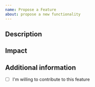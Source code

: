 ```yaml
---
name: Propose a Feature
about: propose a new functionality
---
```


## Description
<!-- 
A clear and concise description of what the desired feature will look like. 
What is the purpose, what´s the expected result. 
Please describe.
-->

## Impact
<!--
If possible, please provide insight in what and how many components and teams might be affected or give a hint, if the feature implementation might result in breaking changes.
If there there are dependencies to other features please name it, here.
-->

## Additional information 

- [ ] I'm willing to contribute to this feature



